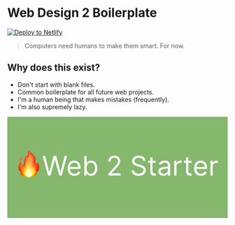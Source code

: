 # Web Design 2 Boilerplate

<a 
href="https://app.netlify.com/start/deploy?repository=https://github.com/lyntamental/web2-boilerplate">
<img src="https://www.netlify.com/img/deploy/button.svg" alt="Deploy to Netlify">
</a>

> Computers need humans to make them smart.  For now. 

## Why does this exist? 
* Don't start with blank files.
* Common boilerplate for all future web projects. 
* I'm a human being that makes mistakes (frequently). 
* I'm also supremely lazy. 

![colin told me to add this green square with the iOS fire emoji that says "Web 2"](Colins_Image.webp)
